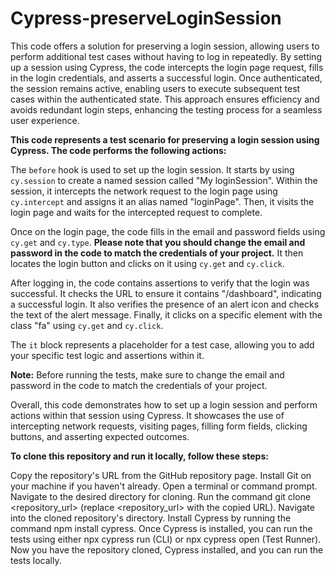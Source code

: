 # Cypress-preserveLoginSession
This code offers a solution for preserving a login session, allowing users to perform additional test cases without having to log in repeatedly. By setting up a session using Cypress, the code intercepts the login page request, fills in the login credentials, and asserts a successful login. Once authenticated, the session remains active, enabling users to execute subsequent test cases within the authenticated state. This approach ensures efficiency and avoids redundant login steps, enhancing the testing process for a seamless user experience.

**This code represents a test scenario for preserving a login session using Cypress. The code performs the following actions:**

The `before` hook is used to set up the login session. It starts by using `cy.session` to create a named session called "My loginSession". Within the session, it intercepts the network request to the login page using `cy.intercept` and assigns it an alias named "loginPage". Then, it visits the login page and waits for the intercepted request to complete.

Once on the login page, the code fills in the email and password fields using `cy.get` and `cy.type`. **Please note that you should change the email and password in the code to match the credentials of your project.** It then locates the login button and clicks on it using `cy.get` and `cy.click`.

After logging in, the code contains assertions to verify that the login was successful. It checks the URL to ensure it contains "/dashboard", indicating a successful login. It also verifies the presence of an alert icon and checks the text of the alert message. Finally, it clicks on a specific element with the class "fa" using `cy.get` and `cy.click`.

The `it` block represents a placeholder for a test case, allowing you to add your specific test logic and assertions within it.

**Note:** Before running the tests, make sure to change the email and password in the code to match the credentials of your project.

Overall, this code demonstrates how to set up a login session and perform actions within that session using Cypress. It showcases the use of intercepting network requests, visiting pages, filling form fields, clicking buttons, and asserting expected outcomes.

**To clone this repository and run it locally, follow these steps:**

Copy the repository's URL from the GitHub repository page.
Install Git on your machine if you haven't already.
Open a terminal or command prompt.
Navigate to the desired directory for cloning.
Run the command git clone <repository_url> (replace <repository_url> with the copied URL).
Navigate into the cloned repository's directory.
Install Cypress by running the command npm install cypress.
Once Cypress is installed, you can run the tests using either npx cypress run (CLI) or npx cypress open (Test Runner).
Now you have the repository cloned, Cypress installed, and you can run the tests locally.
